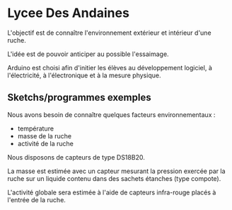 # Lycee Des Andaines

L'objectif est de connaître l'environnement extérieur et intérieur d'une ruche.

L'idée est de pouvoir anticiper au possible l'essaimage.

Arduino est choisi afin d'initier les élèves au développement logiciel,
à l'électricité, à l'électronique et à la mesure physique.

## Sketchs/programmes exemples

Nous avons besoin de connaître quelques facteurs environnementaux :

- température
- masse de la ruche
- activité de la ruche

Nous disposons de capteurs de type DS18B20.

La masse est estimée avec un capteur mesurant la pression exercée par la ruche
sur un liquide contenu dans des sachets étanches (type compote).

L'activité globale sera estimée à l'aide de capteurs infra-rouge placés
à l'entrée de la ruche.
